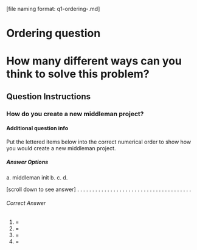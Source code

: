 [file naming format: q1-ordering-<category>.md]

# Ordering question


# How many different ways can you think to solve this problem?



## Question Instructions
<insert question instructions>

### How do you create a new middleman project?

#### Additional question info

Put the lettered items below into the correct numerical order to show how you would create a new middleman project.


##### Answer Options

  a. middleman init
  b.
  c.
  d.

[scroll down to see answer]
.
.
.
.
.
.
.
.
.
.
.
.
.
.
.
.
.
.
.
.
.
.
.
.
.
.
.
.
.
.
.
.
.
.
.
.
.
.
###### Correct Answer

1. =
2. =
3. =
4. =